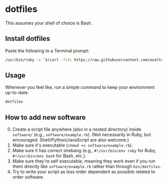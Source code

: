 dotfiles
========

This assumes your shell of choice is Bash.

## Install dotfiles

Paste the following to a Terminal prompt:

```bash
/usr/bin/ruby -e "$(curl -fsSL https://raw.githubusercontent.com/exalted/dotfiles/main/install)"
```

## Usage

Whenever you feel like, run a simple command to keep your environment up-to-date:

```bash
dotfiles
```

## How to add new software

0. Create a script file anywhere (also in a nested directory) inside `software/` (e.g., `software/example.rb`). (Not necessarily in Ruby, but encouraged. Shell/Python/JavaScript are also welcome.)
0. Make sure it's executable (`chmod +x software/example.rb`).
0. Make sure it has correct shebang (e.g., `#!/usr/bin/env ruby` for Ruby, `#!/usr/bin/env bash` for Bash, etc.).
0. Make sure they're self executable, meaning they work even if you run them directly like `software/example.rb` rather than through `bin/dotfiles`.
0. Try to write your script as less order dependent as possible related to order software.
